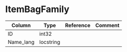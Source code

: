 # ItemBagFamily

| Column | Type | Reference | Comment |
|--------|------|-----------|---------|
|ID|int32|||
|Name_lang|locstring|||
